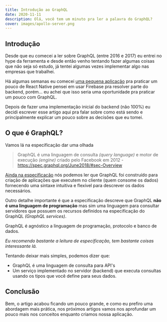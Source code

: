 ```yaml
---
title: Introdução ao GraphQL
date: 2020-11-11
description: Olá, você tem um minuto pra ler a palavra do GraphQL?
cover: images/apollo-server.png
---
```


## Introdução
Desde que eu comecei a ler sobre GraphQL (entre 2016 e 2017) eu entrei no hype da ferramenta
e desde então venho tentando fazer algumas coisas que não seja só estudo, já tentei algumas
vezes implementar algo nas empresas que trabalhei.

Há algumas semanas eu comecei [uma pequena aplicação](https://minhacompra.app) pra praticar um pouco de React Native pensei
em usar Firebase pra resolver parte do backend, porém... eu achei que isso seria uma oportunidade
pra praticar um pouco com GraphQL.

Depois de fazer uma implementação inicial do backend (não 100%) eu decidi escrever esse
artigo aqui pra falar sobre como está sendo e principalmente explicar um pouco sobre as decisões
que eu tomei.

## O que é GraphQL?

Vamos lá na especificação dar uma olhada

> GraphQL é uma linguagem de consulta *(query language)* e motor de execução *(engine)* criado pelo Facebook em 2012 - https://spec.graphql.org/June2018/#sec-Overview

[Ainda na especificação](https://spec.graphql.org/June2018/#sec-Overview) nós podemos ler que GraphQL foi construído para criação de aplicações que executem no cliente (quem consome os dados) fornecendo uma sintaxe intuitiva e flexível para descrever os dados necessários.

Outro detalhe importante é que a especificação descreve que GraphQL **não é uma linguagem de programação** mas sim uma linguagem para consultar servidores que possuem os recursos definidos na especificação do GraphQL *(GraphQL services)*.

GraphQL é agnóstico a linguagem de programação, protocolo e banco de dados.

*Eu recomendo bastante a leitura de especificação, tem bastante coisas interessante lá.*

Tentando deixar mais simples, podemos dizer que:

- GraphQL é uma linguagem de consulta para API's
- Um serviço implementado no servidor (backend) que executa consultas usando os tipos que você define para seus dados.

## Conclusão

Bem, o artigo acabou ficando um pouco grande, e como eu prefiro uma abordagem mais prática, nos próximos artigos
vamos nos aprofundar um pouco mais nos conceitos enquanto criamos nossa aplicação.
